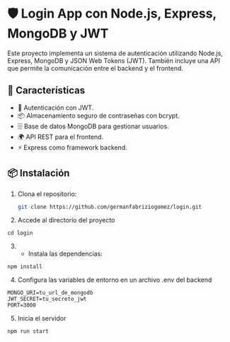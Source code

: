 # 🛡️ Login App con Node.js, Express, MongoDB y JWT

Este proyecto implementa un sistema de autenticación utilizando Node.js, Express, MongoDB y JSON Web Tokens (JWT). También incluye una API que permite la comunicación entre el backend y el frontend.

## 🚀 Características

- 🔐 Autenticación con JWT.
- 📦 Almacenamiento seguro de contraseñas con bcrypt.
- 🗄️ Base de datos MongoDB para gestionar usuarios.
- 🌍 API REST para el frontend.
- ⚡ Express como framework backend.

## 📦 Instalación

1. Clona el repositorio:
   ```bash
   git clone https://github.com/germanfabriziogomez/login.git
   ```
2. Accede al directorio del proyecto
```
cd login
```
3. - Instala las dependencias:
```
npm install
```
4. Configura las variables de entorno en un archivo .env del backend
```
MONGO_URI=tu_url_de_mongodb
JWT_SECRET=tu_secreto_jwt
PORT=3000
```
5. Inicia el servidor
```
npm run start
```
